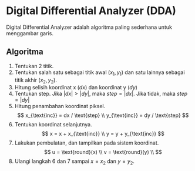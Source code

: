 # Digital Differential Analyzer (DDA)

Digital Differential Analyzer adalah algoritma paling sederhana untuk menggambar garis.

## Algoritma
1. Tentukan 2 titik.
2. Tentukan salah satu sebagai titik awal $(x_1, y_1)$ dan satu lainnya sebagai titik akhir $(x_2, y_2)$.
3. Hitung selisih koordinat x ($dx$) dan koordinat y ($dy$)
4. Tentukan step. Jika $|dx| > |dy|$, maka $step = |dx|$. Jika tidak, maka $step = |dy|$
5. Hitung penambahan koordinat piksel.
$$
x_{\text{inc}} = dx / \text{step} \\
y_{\text{inc}} = dy / \text{step}
$$
6. Tentukan koordinat selanjutnya.
$$
x = x + x_{\text{inc}} \\
y = y + y_{\text{inc}}
$$
7. Lakukan pembulatan, dan tampilkan pada sistem koordinat.
$$
u = \text{round}(x) \\
v = \text{round}(y) \\
$$
8. Ulangi langkah 6 dan 7 sampai $x = x_2$ dan $y = y_2$.